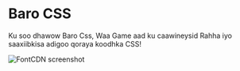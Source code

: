 Baro CSS
=======

Ku soo dhawow Baro Css, Waa Game aad ku caawineysid Rahha iyo saaxiibkisa adigoo qoraya koodhka CSS! 


![FontCDN screenshot](./images/seee.png)


